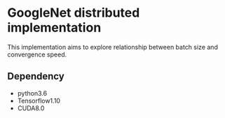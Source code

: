 # GoogleNet distributed implementation
This implementation aims to explore relationship between batch size and convergence speed.

## Dependency

- python3.6
- Tensorflow1.10
- CUDA8.0
